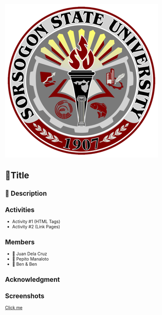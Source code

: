 <img src="ssulogo-512.png">

# 🚀Title

## 📄 Description

## Activities

- Activity #1 (HTML Tags)
- Activity #2 (Link Pages)

## Members

- 🤵 Juan Dela Cruz
- 🤵 Pepito Manaloto
- 🤵 Ben & Ben

## Acknowledgment

## Screenshots

[Click me](https://google.com)
